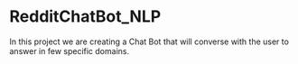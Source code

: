 # RedditChatBot_NLP
In this project we are creating a Chat Bot that will converse with the user to answer in few specific domains.
